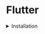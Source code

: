 # Flutter

<details>
<summary>Installation</summary>   

1. Go to [Flutter Dev](https://flutter.dev/)
2. Click [Get Started](https://docs.flutter.dev/get-started/install)
3. [Android setup](https://docs.flutter.dev/get-started/install/macos/mobile-android?tab=download)
   - Download Android Studio
   - Install Git
   - Download and Install the flutter sdk
   - Set up the Android emulator
4. [Ios setup](https://docs.flutter.dev/get-started/install/macos/mobile-ios?tab=download)
   - Download Xcode
   - Download Cocopods(package manager for ios)
5. Download Vs code.

- Finally, Run
 ```sh
 flutter doctor
 ```

Should get the below output
```sh
[✓] Flutter (Channel stable, 2.x.x, on macOS 11.x.x x86_64, locale en-US): This shows that Flutter is installed and provides information about the Flutter version, the operating system, and the locale.
[✓] Android toolchain - develop for Android devices (Android SDK version 30.0.3): This indicates that the Android development tools are installed and provides information about the Android SDK version.
[✓] Xcode - develop for iOS and macOS (Xcode 12.4): This shows that Xcode is installed and provides information about the Xcode version.
[✓] Chrome - develop for the web: This indicates that Chrome is installed and can be used for web development.
[✓] Android Studio (version 4.1): This shows that Android Studio is installed and provides information about the version.
[✓] VS Code (version 1.56.2): This indicates that Visual Studio Code is installed and provides information about the version.
[✓] Connected device (1 available): This shows that there is at least one device connected that can be used for development.
```

